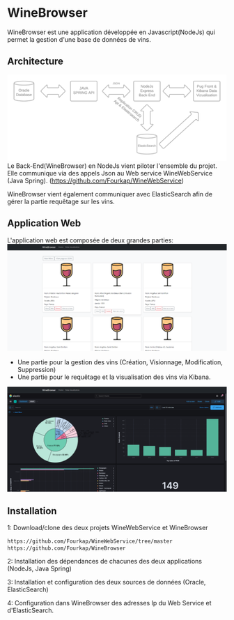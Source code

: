 # WineBrowser

WineBrowser est une application développée en Javascript(NodeJs) qui permet la gestion d'une base de données de vins.
## Architecture
![Architecturewinebrowser](DocImg/Architecturewinebrowser.png)
Le Back-End(WineBrowser) en NodeJs vient piloter l'ensemble du projet.
Elle communique via des appels Json au Web service WineWebService (Java Spring). (https://github.com/Fourkap/WineWebService) 

WineBrowser vient également communiquer avec ElasticSearch afin de gérer la partie requêtage sur les vins.

## Application Web
L'application web est composée de deux grandes parties:
![WineBrowserHome](DocImg/WineBrowserHome.png)
- Une partie pour la gestion des vins (Création, Visionnage, Modification, Suppression)
- Une partie pour le requêtage et la visualisation des vins via Kibana.

![WineBrowserKibana](DocImg/WineBrowserKibana.png)
## Installation

1: Download/clone des deux projets WineWebService et WineBrowser

```
https://github.com/Fourkap/WineWebService/tree/master
https://github.com/Fourkap/WineBrowser
```
2: Installation des dépendances de chacunes des deux applications (NodeJs, Java Spring)

3: Installation et configuration des deux sources de données (Oracle, ElasticSearch)

4: Configuration dans WineBrowser des adresses Ip du Web Service et d'ElasticSearch.
